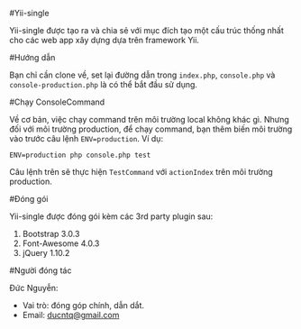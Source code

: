 #Yii-single

Yii-single được tạo ra và chia sẻ với mục đích tạo một cấu trúc thống nhất cho các web app xây dựng dựa trên framework Yii.

#Hướng dẫn

Bạn chỉ cần clone về, set lại đường dẫn trong ```index.php```, ```console.php``` và ```console-production.php``` là có thể bắt đầu sử dụng.

#Chạy ConsoleCommand

Về cơ bản, việc chạy command trên môi trường local không khác gì. Nhưng đối với môi trường production, để chạy command, bạn thêm biến môi trường vào trước câu lệnh ```ENV=production```. Ví dụ:

```
ENV=production php console.php test
```

Câu lệnh trên sẽ thực hiện ```TestCommand``` với ```actionIndex``` trên môi trường production.

#Đóng gói

Yii-single được đóng gói kèm các 3rd party plugin sau:

1. Bootstrap 3.0.3
2. Font-Awesome 4.0.3
3. jQuery 1.10.2

#Người đóng tác

Đức Nguyễn:

+ Vai trò: đóng góp chính, dẫn dắt.
+ Email: ducntq@gmail.com